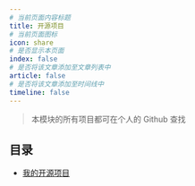 ```yaml
---
# 当前页面内容标题
title: 开源项目
# 当前页面图标
icon: share
# 是否显示本页面
index: false
# 是否将该文章添加至文章列表中
article: false
# 是否将该文章添加至时间线中
timeline: false
---
```


> 本模块的所有项目都可在个人的 Github 查找

## 目录

-   [我的开源项目](我的开源项目.md)